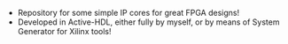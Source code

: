 - Repository for some simple IP cores for great FPGA designs!
- Developed in Active-HDL, either fully by myself, or by means of System Generator for Xilinx tools!
